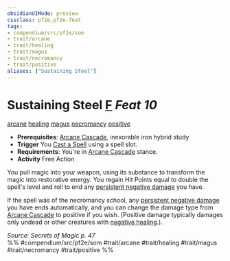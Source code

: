 ```yaml
---
obsidianUIMode: preview
cssclass: pf2e,pf2e-feat
tags:
- compendium/src/pf2e/som
- trait/arcane
- trait/healing
- trait/magus
- trait/necromancy
- trait/positive
aliases: ["Sustaining Steel"]
---
```

# Sustaining Steel  [F](../../rules/core-rulebook/chapter-9-playing-the-game.md#Actions "Free Action") *Feat 10*  
[arcane](../../rules/traits/arcane.md)  [healing](../../rules/traits/healing.md)  [magus](../../rules/traits/magus-som.md)  [necromancy](../../rules/traits/necromancy.md)  [positive](../../rules/traits/positive.md)  

- **Prerequisites**: [Arcane Cascade](../../rules/actions/arcane-cascade-som.md), inexorable iron hybrid study
- **Trigger** You [Cast a Spell](../../rules/actions/cast-a-spell.md) using a spell slot.
- **Requirements**: You're in [Arcane Cascade](../../rules/actions/arcane-cascade-som.md) stance.
- **Activity** Free Action

You pull magic into your weapon, using its substance to transform the magic into restorative energy. You regain Hit Points equal to double the spell's level and roll to end any [persistent negative damage](../../rules/conditions.md#Persistent%20Damage) you have.

If the spell was of the necromancy school, any [persistent negative damage](../../rules/conditions.md#Persistent%20Damage) you have ends automatically, and you can change the damage type from [Arcane Cascade](../../rules/actions/arcane-cascade-som.md) to positive if you wish. (Positive damage typically damages only undead or other creatures with [negative healing](../../rules/abilities/negative-healing-b2.md).).

*Source: Secrets of Magic p. 47*  
%% #compendium/src/pf2e/som #trait/arcane #trait/healing #trait/magus #trait/necromancy #trait/positive %%